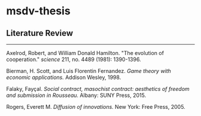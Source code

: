# msdv-thesis

## Literature Review
---
Axelrod, Robert, and William Donald Hamilton. "The evolution of cooperation." *science* 211, no. 4489 (1981): 1390-1396.

Bierman, H. Scott, and Luis Florentin Fernandez. *Game theory with economic applications.* Addison Wesley, 1998.

Falaky, Fayçal. *Social contract, masochist contract: aesthetics of freedom and submission in Rousseau.* Albany: SUNY Press, 2015.

Rogers, Everett M. *Diffusion of innovations.* New York: Free Press, 2005.
